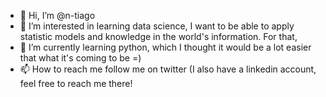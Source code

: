 - 👋 Hi, I’m @n-tiago
- 👀 I’m interested in learning data science, I want to be able to apply statistic models and knowledge in the world's information. For that, 
- 🌱 I’m currently learning python, which I thought it would be a lot easier that what it's coming to be =)
- 📫 How to reach me follow me on twitter (I also have a linkedin account, feel free to reach me there!

<!---
n-tiago/n-tiago is a ✨ special ✨ repository because its `README.md` (this file) appears on your GitHub profile.
You can click the Preview link to take a look at your changes.
--->
